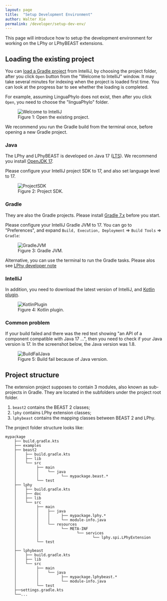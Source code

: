 ```yaml
---
layout: page
title:  "Setup Development Environment"
author: Walter Xie
permalink: /developer/setup-dev-env/
---
```


This page will introduce how to setup the development environment for working on the LPhy or LPhyBEAST extensions. 

## Loading the existing project

You can [load a Gradle project](https://www.jetbrains.com/idea/guide/tutorials/working-with-gradle/opening-a-gradle-project/)
from IntelliJ, by choosing the project folder,
after you click `Open` button from the "Welcome to IntelliJ" window.
It may take several minutes for indexing when the project is loaded first time.
You can look at the progress bar to see whether the loading is completed. 

For example, assuming LinguaPhylo does not exist, then after you click `Open`,
you need to choose the "linguaPhylo" folder.

<figure class="image">
  <img src="Welcome.png" alt="Welcome to IntelliJ">
  <figcaption>Figure 1: Open the existing project.</figcaption>
</figure>

We recommend you run the Gradle build from the terminal once, before opening a new Gradle project.


### Java

The LPhy and LPhyBEAST is developed on Java 17
([LTS](https://www.oracle.com/java/technologies/java-se-support-roadmap.html)). 
We recommend you install [OpenJDK 17](https://jdk.java.net/17/).

Please configure your IntelliJ project SDK to 17, and also set language level to 17.

<figure class="image">
  <img src="ProjectSDK.png" alt="ProjectSDK">
  <figcaption>Figure 2: Project SDK.</figcaption>
</figure>

### Gradle

They are also the Gradle projects. Please install [Gradle 7.x](https://gradle.org/install/) before you start.

Please configure your IntelliJ Gradle JVM to 17. You can go to "Preferences", 
and expand `Build, Execution, Deployment` => `Build Tools` => `Gradle`:  

<figure class="image">
  <img src="GradleJVM.png" alt="GradleJVM">
  <figcaption>Figure 3: Gradle JVM.</figcaption>
</figure>

Alternative, you can use the terminal to run the Gradle tasks.
Please alos see [LPhy developer note](https://github.com/LinguaPhylo/linguaPhylo/blob/master/DEV_NOTE.md) 


### IntelliJ

In addition, you need to download the latest version of IntelliJ,
and [Kotlin plugin](https://plugins.jetbrains.com/plugin/6954-kotlin).

<figure class="image">
  <img src="KotlinPlugin.png" alt="KotlinPlugin">
  <figcaption>Figure 4: Kotlin plugin.</figcaption>
</figure>


### Common problem

If your build failed and there was the red text showing "an API of a component compatible with Java 17 ...",
then you need to check if your Java version is 17. In the screenshot below, the Java version was 1.8.

<figure class="image">
  <img src="BuildFailJava.png" alt="BuildFailJava">
  <figcaption>Figure 5: Build fail because of Java version.</figcaption>
</figure>



## Project structure

The extension project supposes to contain 3 modules, also known as sub-projects in Gradle. 
They are located in the subfolders under the project root folder. 

1. `beast2` contains the BEAST 2 classes;
2. `lphy` contains LPhy extension classes; 
3. `lphybeast` contains the mapping classes between BEAST 2 and LPhy.

The project folder structure looks like:

```
mypackage
    ├── build.gradle.kts
    ├── examples
    ├── beast2
    │    ├── build.gradle.kts
    │    ├── lib
    │    └── src
    │         ├── main
    │         │    └── java
    │         │          └── mypackage.beast.*
    │         └── test
    ├── lphy
    │    ├── build.gradle.kts
    │    ├── doc
    │    ├── lib
    │    └── src
    │         ├── main
    │         │    ├── java
    │         │    │     ├── mypackage.lphy.*
    │         │    │     └── module-info.java
    │         │    └── resources
    │         │          └── META-INF
    │         │                 └── services
    │         │                        └── lphy.spi.LPhyExtension
    │         └── test
    │    
    ├── lphybeast
    │    ├── build.gradle.kts
    │    ├── lib
    │    └── src
    │         ├── main
    │         │    └── java
    │         │          ├── mypackage.lphybeast.*
    │         │          └── module-info.java
    │         └── test
    ├──settings.gradle.kts
    └──...
```
